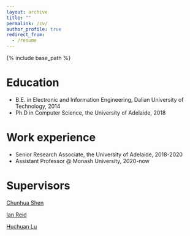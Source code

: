 ```yaml
---
layout: archive
title: ""
permalink: /cv/
author_profile: true
redirect_from:
  - /resume
---
```


{% include base_path %}

Education
======
* B.E. in Electronic and Information Engineering, Dalian University of Technology, 2014
* Ph.D in Computer Science, the University of Adelaide, 2018 

Work experience
======
* Senior Research Associate, the University of Adelaide, 2018-2020
* Assistant Professor @ Monash University, 2020-now

Supervisors
======  
[Chunhua Shen](https://scholar.google.com.au/citations?user=Ljk2BvIAAAAJ&hl=en)

[Ian Reid]([https://cs.adelaide.edu.au/~ianr/](https://scholar.google.com.au/citations?user=ATkNLcQAAAAJ&hl=en))

[Huchuan Lu](https://scholar.google.com/citations?user=D3nE0agAAAAJ&hl=en)
